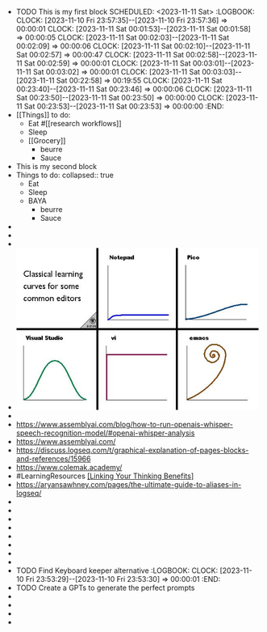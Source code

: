 - TODO This is my first block
  SCHEDULED: <2023-11-11 Sat>
  :LOGBOOK:
  CLOCK: [2023-11-10 Fri 23:57:35]--[2023-11-10 Fri 23:57:36] =>  00:00:01
  CLOCK: [2023-11-11 Sat 00:01:53]--[2023-11-11 Sat 00:01:58] =>  00:00:05
  CLOCK: [2023-11-11 Sat 00:02:03]--[2023-11-11 Sat 00:02:09] =>  00:00:06
  CLOCK: [2023-11-11 Sat 00:02:10]--[2023-11-11 Sat 00:02:57] =>  00:00:47
  CLOCK: [2023-11-11 Sat 00:02:58]--[2023-11-11 Sat 00:02:59] =>  00:00:01
  CLOCK: [2023-11-11 Sat 00:03:01]--[2023-11-11 Sat 00:03:02] =>  00:00:01
  CLOCK: [2023-11-11 Sat 00:03:03]--[2023-11-11 Sat 00:22:58] =>  00:19:55
  CLOCK: [2023-11-11 Sat 00:23:40]--[2023-11-11 Sat 00:23:46] =>  00:00:06
  CLOCK: [2023-11-11 Sat 00:23:50]--[2023-11-11 Sat 00:23:50] =>  00:00:00
  CLOCK: [2023-11-11 Sat 00:23:53]--[2023-11-11 Sat 00:23:53] =>  00:00:00
  :END:
- [[Things]] to do:
	- Eat #[[research workflows]]
	- Sleep
	- [[Grocery]]
		- beurre
		- Sauce
- This is my second block
- Things to do:
  collapsed:: true
	- Eat
	- Sleep
	- BAYA
		- beurre
		- Sauce
-
-
-
- ![29-12-23-122948.png](../assets/29-12-23-122948_1699810199919_0.png)
-
- https://www.assemblyai.com/blog/how-to-run-openais-whisper-speech-recognition-model/#openai-whisper-analysis
- https://www.assemblyai.com/
- https://discuss.logseq.com/t/graphical-explanation-of-pages-blocks-and-references/15966
- https://www.colemak.academy/
- #LearningResources [[Linking Your Thinking Benefits]](https://www.linkingyourthinking.com/)
- https://aryansawhney.com/pages/the-ultimate-guide-to-aliases-in-logseq/
-
-
-
-
-
-
-
-
- TODO Find Keyboard keeper alternative
  :LOGBOOK:
  CLOCK: [2023-11-10 Fri 23:53:29]--[2023-11-10 Fri 23:53:30] =>  00:00:01
  :END:
- TODO Create a GPTs to generate the perfect prompts
-
-
-
-